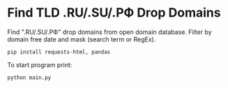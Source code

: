 # Find TLD .RU/.SU/.РФ Drop Domains

Find ".RU/.SU/.РФ" drop domains from open domain database. Filter by domain free date and mask (search term or RegEx).

`pip install requests-html, pandas`

To start program print:

`python main.py`